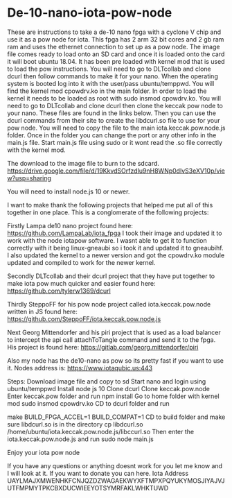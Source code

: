 # De-10-nano-iota-pow-node

These are instructions to take a de-10 nano fpga with a cyclone V chip and use it as a pow node for iota. This fpga has 2 arm 32 bit cores and 2 gb ram ram and uses the ethernet connection to set up as a pow node. The image file comes ready to load onto an SD card and once it is loaded onto the card it will boot ubuntu 18.04. It has been pre loaded with kernel mod that is used to load the pow instructions. You will need to go to DLTcollab and clone dcurl then follow commands to make it for your nano. When the operating system is booted log into it with the user/pass ubuntu/temppwd.  You will find the kernel mod cpowdrv.ko in the main folder. In order to load the kernel it needs to be loaded as root with sudo insmod cpowdrv.ko.  You will need to go to DLTcollab and clone dcurl then clone the keccak pow node to your nano. These files are found in the links below. Then you can use the dcurl commands from their site to create the libdcurl.so file to use for your pow node.  You will need to copy the file to the main iota.keccak.pow.node.js folder.  Once in the folder you can change the port or any other info in the main.js file. Start main.js file using sudo or it wont read the .so file correctly with the kernel mod.

The download to the image file to burn to the sdcard.
https://drive.google.com/file/d/19KkvdSOrfzdIu9nH8WNp0dlvS3eXV10p/view?usp=sharing

You will need to install node.js 10 or newer. 

I want to make thank the following projects that helped me put all of this together in one place. 
This is a conglomerate of the following projects:

Firstly Lampa de10 nano project found here: https://github.com/LampaLab/iota_fpga
I took their image and updated it to work with the node iotapow software. I wasnt able to get it to function correctly with it being linux-gneaubi so i took it and updated it to gneaubihf.  I also updated the kernel to a newer version and got the cpowdrv.ko module updated and compiled to work for the newer kernel.

Secondly DLTcollab and their dcurl project that they have put together to make iota pow much quicker and easier found here: https://github.com/tylerw1369/dcurl


Thirdly SteppoFF for his pow node project called iota.keccak.pow.node written in JS found here: https://github.com/SteppoFF/iota.keccak.pow.node.js

Next Georg Mittendorfer and his piri project that is used as a load balancer to intercept the api call attachToTangle command and send it to the fpga. His project is found here: https://gitlab.com/georg.mittendorfer/piri

Also my node has the de10-nano as pow so its pretty fast if you want to use it.  Nodes address is:
https://www.iotaqubic.us:443

Steps:
Download image file and copy to sd
Start nano and login using ubuntu/temppwd
Install node js 10
Clone dcurl
Clone keccak.pow.node
Enter keccak.pow folder and run npm install
Go to home folder with kernel mod
sudo insmod cpowdrv.ko 
CD to dcurl folder and run

make BUILD_FPGA_ACCEL=1 BUILD_COMPAT=1
CD to build folder and make sure libdcurl.so is in the directory
cp libdcurl.so /home/ubuntu/iota.keccak.pow.node.js/libccurl.so
Then enter the iota.keccak.pow.node.js and run
sudo node main.js

Enjoy your iota pow node


If you have any questions or anything doesnt work for you let me know and I will look at it.
If you want to donate you can here. Iota Address
UAYLMAJXMWENHKFCNJQZDZWAGAEKWYXFTMPXPQYUKYMOSJIYAJVJUTFMPMYTPKCBXDUCWIEEYOTSYMRFAKLWHKTUWD
